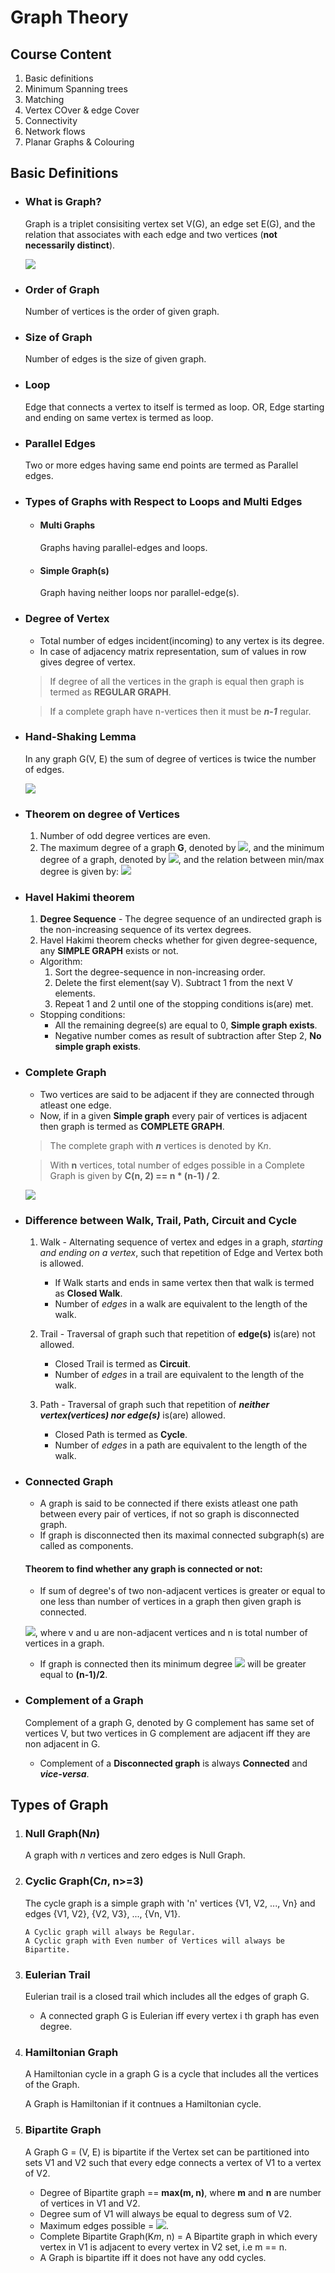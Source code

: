 # Graph Theory

## Course Content
 1. Basic definitions
 2. Minimum Spanning trees
 3. Matching
 4. Vertex COver & edge Cover
 5. Connectivity
 6. Network flows
 7. Planar Graphs & Colouring  

## Basic Definitions
 - ### What is Graph?
   Graph is a triplet consisiting vertex set V(G), an edge set E(G), and the relation that associates with each edge and two vertices (**not necessarily distinct**).

    ![](../Images/simple_graph.png)

- ### Order of Graph
  Number of vertices is the order of given graph.

- ### Size of Graph
  Number of edges is the size of given graph.

- ### Loop
  Edge that connects a vertex to itself is termed as loop. OR, Edge starting and ending on same vertex is termed as loop.

- ### Parallel Edges
  Two or more edges having same end points are termed as Parallel edges.

- ### Types of Graphs with Respect to Loops and Multi Edges

  - #### Multi Graphs
    Graphs having parallel-edges and loops.

  - #### Simple Graph(s)
    Graph having neither loops nor parallel-edge(s).

- ### Degree of Vertex
  - Total number of edges incident(incoming) to any vertex is its degree.
  - In case of adjacency matrix representation, sum of values in row gives degree of vertex.

  > If degree of all the vertices in the graph is equal then graph is termed as **REGULAR GRAPH**.

  > If a complete graph have n-vertices then it must be ***n-1*** regular.

- ### Hand-Shaking Lemma
   In any graph G(V, E) the sum of degree of vertices is twice the number of edges.
   
   ![](../Images/degree_sum_formula.png)

- ### Theorem on degree of Vertices
  1. Number of odd degree vertices are even.
  2. The maximum degree of a graph **G**, denoted by ![](../Images/maximum_degree.png), and the minimum degree of a graph, denoted by ![](../Images/minimum_degree.png), and the relation between min/max degree is given by:
![](../Images/min_max_degree.png)

- ### Havel Hakimi theorem
  1. **Degree Sequence** - The degree sequence of an undirected graph is the non-increasing sequence of its vertex degrees.
  2. Havel Hakimi theorem checks whether for given degree-sequence, any **SIMPLE GRAPH** exists or not.
  - Algorithm:
    1. Sort the degree-sequence in non-increasing order.
    2. Delete the first element(say V). Subtract 1 from the next V elements.
    3. Repeat 1 and 2 until one of the stopping conditions is(are) met.
  - Stopping conditions: 
    - All the remaining degree(s) are equal to 0, **Simple graph exists**.
    - Negative number comes as result of subtraction after Step 2, **No simple graph exists**.

- ### Complete Graph
  - Two vertices are said to be adjacent if they are connected through atleast one edge.
  - Now, if in a given **Simple graph** every pair of vertices is adjacent then graph is termed as **COMPLETE GRAPH**.

  > The complete graph with ***n*** vertices is denoted by K*n*.

  > With **n** vertices, total number of edges possible in a Complete Graph is given by **C(n, 2) == n * (n-1) / 2**.

   ![](../Images/complete_graph.png)

- ### Difference between Walk, Trail, Path, Circuit and Cycle
  1. Walk - Alternating sequence of vertex and edges in a graph, *starting and ending on a vertex*, such that repetition of Edge and Vertex both is allowed.
     - If Walk starts and ends in same vertex then that walk is termed as **Closed Walk**.
     - Number of *edges* in a walk are equivalent to the length of the walk.
 
  2. Trail - Traversal of graph such that repetition of **edge(s)** is(are) not allowed.
     - Closed Trail is termed as **Circuit**.
     - Number of *edges* in a trail are equivalent to the length of the walk.

  3. Path - Traversal of graph such that repetition of ***neither vertex(vertices) nor edge(s)*** is(are) allowed.
     - Closed Path is termed as **Cycle**.
     - Number of *edges* in a path are equivalent to the length of the walk.

- ### Connected Graph
  - A graph is said to be connected if there exists atleast one path between every pair of vertices, if not so graph is disconnected graph.
  - If graph is disconnected then its maximal connected subgraph(s) are called as components.

  #### Theorem to find whether any graph is connected or not:
    - If sum of degree's of two non-adjacent vertices is greater or equal to one less than number of vertices in a graph then given graph is connected. 

    ![](../Images/connected_gt.png), where v and u are non-adjacent vertices and n is total number of vertices in a graph.

    - If graph is connected then its minimum degree ![](../Images/minimum_degree.png) will be greater equal to **(n-1)/2**.

- ### Complement of a Graph
  Complement of a graph G, denoted by G complement has same set of vertices V, but two vertices in G complement are adjacent iff they are non adjacent in G.
  - Complement of a **Disconnected graph** is always **Connected** and ***vice-versa***.

## Types of Graph
  
1. ### Null Graph(N*n*)
   A graph with *n* vertices and zero edges is Null Graph.
2. ### Cyclic Graph(C*n*, n>=3)  
   The cycle graph is a simple graph with 'n' vertices {V1, V2, ..., Vn} and edges {V1, V2}, {V2, V3}, ..., {Vn, V1}.
    ```
    A Cyclic graph will always be Regular.
    A Cyclic graph with Even number of Vertices will always be Bipartite.
    ```
3. ### Eulerian Trail
   Eulerian trail is a closed trail which includes all the edges of graph G.
   - A connected graph G is Eulerian iff every vertex i th graph has even degree.

4. ### Hamiltonian Graph
   A Hamiltonian cycle in a graph G is a cycle that includes all the vertices of the Graph.

   A Graph is Hamiltonian if it contnues a Hamiltonian cycle.

5. ### Bipartite Graph
   A Graph G = (V, E) is bipartite if the Vertex set can be partitioned into sets V1 and V2 such that every edge  connects a vertex of V1 to a vertex of V2.
   - Degree of Bipartite graph == **max(m, n)**, where **m** and **n** are number of vertices in V1 and V2.
   - Degree sum of V1 will always be equal to degress sum of V2.
   - Maximum edges possible = ![](../Images/max_edge_in_bg.png).
   - Complete Bipartite Graph(K*m*, n) = A Bipartite graph in which every vertex in V1 is adjacent to every vertex in V2 set, i.e m == n.
   - A Graph is bipartite iff it does not have any odd cycles.
